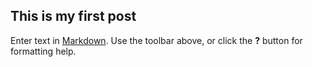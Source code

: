## This is my first post

Enter text in [Markdown](http://daringfireball.net/projects/markdown/). Use the toolbar above, or click the **?** button for formatting help.
